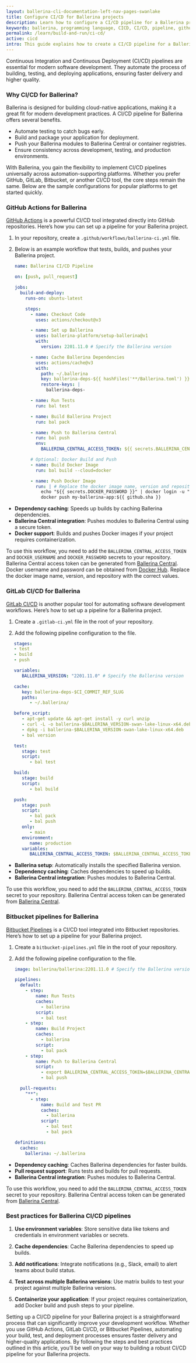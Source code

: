 ```yaml
---
layout: ballerina-cli-documentation-left-nav-pages-swanlake
title: Configure CI/CD for Ballerina projects
description: Learn how to configure a CI/CD pipeline for a Ballerina project.
keywords: ballerina, programming language, CICD, CI/CD, pipeline, github actions, gitlab, bitbucket
permalink: /learn/build-and-run/ci-cd/
active: cicd
intro: This guide explains how to create a CI/CD pipeline for a Ballerina project.
---
```


Continuous Integration and Continuous Deployment (CI/CD) pipelines are essential for modern software development. They automate the process of building, testing, and deploying applications, ensuring faster delivery and higher quality. 

### Why CI/CD for Ballerina?

Ballerina is designed for building cloud-native applications, making it a great fit for modern development practices.
A CI/CD pipeline for Ballerina offers several benefits.

- Automate testing to catch bugs early.
- Build and package your application for deployment.
- Push your Ballerina modules to Ballerina Central or container registries.
- Ensure consistency across development, testing, and production environments.

With Ballerina, you gain the flexibility to implement CI/CD pipelines universally across automation-supporting platforms.
Whether you prefer GitHub, GitLab, Bitbucket, or another CI/CD tool, the core steps remain the same. 
Below are the sample configurations for popular platforms to get started quickly.

### GitHub Actions for Ballerina

[GitHub Actions](https://github.com/marketplace/actions/ballerina-action) is a powerful CI/CD tool integrated directly into GitHub repositories. Here’s how you can set up a pipeline for your Ballerina project.

1. In your repository, create a `.github/workflows/ballerina-ci.yml` file.

2. Below is an example workflow that tests, builds, and pushes your Ballerina project.

   ```yaml
   name: Ballerina CI/CD Pipeline

   on: [push, pull_request]

   jobs:
     build-and-deploy:
       runs-on: ubuntu-latest

       steps:
         - name: Checkout Code
           uses: actions/checkout@v3

         - name: Set up Ballerina
           uses: ballerina-platform/setup-ballerina@v1
           with:
             version: 2201.11.0 # Specify the Ballerina version

         - name: Cache Ballerina Dependencies
           uses: actions/cache@v3
           with:
             path: ~/.ballerina
             key: ballerina-deps-${{ hashFiles('**/Ballerina.toml') }}
             restore-keys: |
               ballerina-deps-

         - name: Run Tests
           run: bal test

         - name: Build Ballerina Project
           run: bal pack

         - name: Push to Ballerina Central
           run: bal push
           env:
             BALLERINA_CENTRAL_ACCESS_TOKEN: ${{ secrets.BALLERINA_CENTRAL_ACCESS_TOKEN }}

         # Optional: Docker Build and Push
         - name: Build Docker Image
           run: bal build --cloud=docker

         - name: Push Docker Image
           run: | # Replace the docker image name, version and repository with correct values 
             echo "${{ secrets.DOCKER_PASSWORD }}" | docker login -u "${{ secrets.DOCKER_USERNAME }}" --password-stdin
             docker push my-ballerina-app:${{ github.sha }} 
   ```

- **Dependency caching**: Speeds up builds by caching Ballerina dependencies.
- **Ballerina Central integration**: Pushes modules to Ballerina Central using a secure token.
- **Docker support**: Builds and pushes Docker images if your project requires containerization.

To use this workflow, you need to add the `BALLERINA_CENTRAL_ACCESS_TOKEN` and `DOCKER_USERNAME` and `DOCKER_PASSWORD` secrets to your repository. Ballerina Central access token can be generated from [Ballerina Central](https://ballerina.io/learn/publish-packages-to-ballerina-central/#publish-a-package-to-ballerina-central). 
Docker username and password can be obtained from [Docker Hub](https://hub.docker.com/). Replace the docker image name, version, and repository with the correct values.

### GitLab CI/CD for Ballerina

[GitLab CI/CD](https://docs.gitlab.com/ci/) is another popular tool for automating software development workflows. Here’s how to set up a pipeline for a Ballerina project.

1. Create a `.gitlab-ci.yml` file in the root of your repository.

2. Add the following pipeline configuration to the file.
```yaml
   stages:
   - test
   - build
   - push

   variables:
      BALLERINA_VERSION: "2201.11.0" # Specify the Ballerina version

   cache:
      key: ballerina-deps-$CI_COMMIT_REF_SLUG
      paths:
         - ~/.ballerina/

   before_script:
      - apt-get update && apt-get install -y curl unzip
      - curl -L -o ballerina-$BALLERINA_VERSION-swan-lake-linux-x64.deb https://dist.ballerina.io/downloads/$BALLERINA_VERSION/ballerina-$BALLERINA_VERSION-swan-lake-linux-x64.deb
      - dpkg -i ballerina-$BALLERINA_VERSION-swan-lake-linux-x64.deb
      - bal version

   test:
      stage: test
      script:
         - bal test

   build:
      stage: build
      script:
         - bal build

   push:
      stage: push
      script:
         - bal pack
         - bal push
      only:
         - main
      environment:
         name: production
      variables:
         BALLERINA_CENTRAL_ACCESS_TOKEN: $BALLERINA_CENTRAL_ACCESS_TOKEN

```

- **Ballerina setup**: Automatically installs the specified Ballerina version.
- **Dependency caching**: Caches dependencies to speed up builds.
- **Ballerina Central integration**: Pushes modules to Ballerina Central.

To use this workflow, you need to add the `BALLERINA_CENTRAL_ACCESS_TOKEN` secret to your repository. Ballerina Central access token can be generated from [Ballerina Central](https://ballerina.io/learn/publish-packages-to-ballerina-central/#publish-a-package-to-ballerina-central).

### Bitbucket pipelines for Ballerina

[Bitbucket Pipelines](https://www.atlassian.com/software/bitbucket/features/pipelines) is a CI/CD tool integrated into Bitbucket repositories. Here’s how to set up a pipeline for your Ballerina project.

1. Create a `bitbucket-pipelines.yml` file in the root of your repository.

2. Add the following pipeline configuration to the file.

   ```yaml
   image: ballerina/ballerina:2201.11.0 # Specify the Ballerina version

   pipelines:
     default:
       - step:
           name: Run Tests
           caches:
             - ballerina
           script:
             - bal test
       - step:
           name: Build Project
           caches:
             - ballerina
           script:
             - bal pack
       - step:
           name: Push to Ballerina Central
           script:
             - export BALLERINA_CENTRAL_ACCESS_TOKEN=$BALLERINA_CENTRAL_ACCESS_TOKEN 
             - bal push

     pull-requests:
       "**":
         - step:
             name: Build and Test PR
             caches:
               - ballerina
             script:
               - bal test
               - bal pack

   definitions:
     caches:
       ballerina: ~/.ballerina
   ```

- **Dependency caching**: Caches Ballerina dependencies for faster builds.
- **Pull request support**: Runs tests and builds for pull requests.
- **Ballerina Central integration**: Pushes modules to Ballerina Central.

To use this workflow, you need to add the `BALLERINA_CENTRAL_ACCESS_TOKEN` secret to your repository. Ballerina Central access token can be generated from [Ballerina Central](https://ballerina.io/learn/publish-packages-to-ballerina-central/#publish-a-package-to-ballerina-central).

### Best practices for Ballerina CI/CD pipelines

1. **Use environment variables**:
   Store sensitive data like tokens and credentials in environment variables or secrets.

2. **Cache dependencies**:
   Cache Ballerina dependencies to speed up builds.

3. **Add notifications**:
   Integrate notifications (e.g., Slack, email) to alert teams about build status.

4. **Test across multiple Ballerina versions**:
   Use matrix builds to test your project against multiple Ballerina versions.

5. **Containerize your application**:
   If your project requires containerization, add Docker build and push steps to your pipeline.

Setting up a CI/CD pipeline for your Ballerina project is a straightforward process that can significantly improve your development workflow. Whether you use GitHub Actions, GitLab CI/CD, or Bitbucket Pipelines, automating your build, test, and deployment processes ensures faster delivery and higher-quality applications. By following the steps and best practices outlined in this article, you’ll be well on your way to building a robust CI/CD pipeline for your Ballerina projects.
